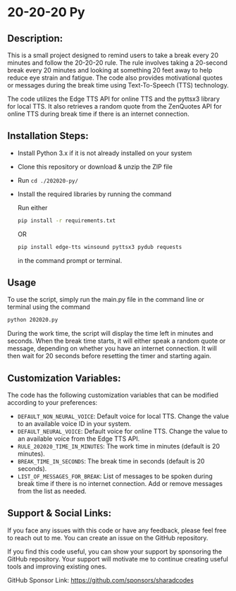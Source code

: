 # 20-20-20 Py

## Description:

This is a small project designed to remind users to take a break every 20 minutes and follow the 20-20-20 rule. The rule involves taking a 20-second break every 20 minutes and looking at something 20 feet away to help reduce eye strain and fatigue. The code also provides motivational quotes or messages during the break time using Text-To-Speech (TTS) technology.

The code utilizes the Edge TTS API for online TTS and the pyttsx3 library for local TTS. It also retrieves a random quote from the ZenQuotes API for online TTS during break time if there is an internet connection.

## Installation Steps:

- Install Python 3.x if it is not already installed on your system
- Clone this repository or download & unzip the ZIP file
- Run `cd ./202020-py/`
- Install the required libraries by running the command

  Run either

  ```bash
  pip install -r requirements.txt
  ```

  OR

  ```bash
  pip install edge-tts winsound pyttsx3 pydub requests
  ```

  in the command prompt or terminal.

## Usage

To use the script, simply run the main.py file in the command line or terminal using the command

```bash
python 202020.py
```

During the work time, the script will display the time left in minutes and seconds. When the break time starts, it will either speak a random quote or message, depending on whether you have an internet connection. It will then wait for 20 seconds before resetting the timer and starting again.

## Customization Variables:

The code has the following customization variables that can be modified according to your preferences:

- `DEFAULT_NON_NEURAL_VOICE`: Default voice for local TTS. Change the value to an available voice ID in your system.
- `DEFAULT_NEURAL_VOICE`: Default voice for online TTS. Change the value to an available voice from the Edge TTS API.
- `RULE_202020_TIME_IN_MINUTES`: The work time in minutes (default is 20 minutes).
- `BREAK_TIME_IN_SECONDS`: The break time in seconds (default is 20 seconds).
- `LIST_OF_MESSAGES_FOR_BREAK`: List of messages to be spoken during break time if there is no internet connection. Add or remove messages from the list as needed.

## Support & Social Links:

If you face any issues with this code or have any feedback, please feel free to reach out to me. You can create an issue on the GitHub repository.

If you find this code useful, you can show your support by sponsoring the GitHub repository. Your support will motivate me to continue creating useful tools and improving existing ones.

GitHub Sponsor Link: https://github.com/sponsors/sharadcodes
